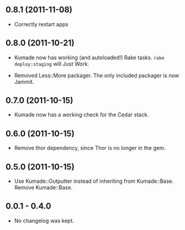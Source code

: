 ## 0.8.1 (2011-11-08)
* Correctly restart apps

## 0.8.0 (2011-10-21)
* Kumade now has working (and autoloaded!) Rake tasks. `rake deploy:staging`
  will Just Work.

* Removed Less::More packager. The only included packager is now Jammit.

## 0.7.0 (2011-10-15)
* Kumade now has a working check for the Cedar stack.

## 0.6.0 (2011-10-15)
* Remove thor dependency, since Thor is no longer in the gem.

## 0.5.0 (2011-10-15)
* Use Kumade::Outputter instead of inheriting from Kumade::Base. Remove
  Kumade::Base.

## 0.0.1 - 0.4.0
* No changelog was kept.
